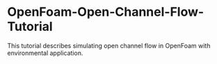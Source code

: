 # OpenFoam-Open-Channel-Flow-Tutorial
This tutorial describes simulating open channel flow in OpenFoam with environmental application.

